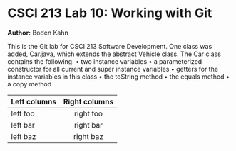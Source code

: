 # CSCI 213 Lab 10: Working with Git
**Author:** Boden Kahn

This is the Git lab for CSCI 213 Software Development. One class was added, Car.java,
which extends the abstract Vehicle class. The Car class contains the following:
• two instance variables
• a parameterized constructor for all current and super instance variables
• getters for the instance variables in this class
• the toString method
• the equals method
• a copy method

| Left columns  | Right columns |
| ------------- |:-------------:|
| left foo      | right foo     |
| left bar      | right bar     |
| left baz      | right baz     |
